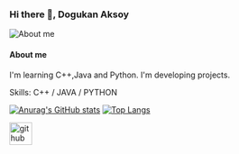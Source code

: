 ### Hi there 👋, Dogukan Aksoy

![About me](https://raw.githubusercontent.com/sagar-viradiya/sagar-viradiya/master/resources/banner.png)

#### About me
I'm learning C++,Java and Python.
I'm developing projects.

Skills: C++ / JAVA / PYTHON


[![Anurag's GitHub stats](https://github-readme-stats.vercel.app/api?username=Dredogu)](https://github.com/anuraghazra/github-readme-stats)
[![Top Langs](https://github-readme-stats.vercel.app/api/top-langs/?username=Dredogu&layout=compact)](https://github.com/anuraghazra/github-readme-stats)

[<img src='https://cdn.jsdelivr.net/npm/simple-icons@3.0.1/icons/github.svg' alt='github' height='40'>](https://github.com/Dredogu)
